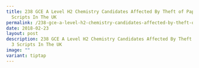 ```yaml
---
title: 238 GCE A Level H2 Chemistry Candidates Affected By Theft of Paper 3
  Scripts In The UK
permalink: /238-gce-a-level-h2-chemistry-candidates-affected-by-theft-of-paper-3-scripts-in-the-uk/
date: 2018-02-23
layout: post
description: 238 GCE A Level H2 Chemistry Candidates Affected By Theft of Paper
  3 Scripts In The UK
image: ""
variant: tiptap
---
```

